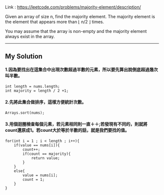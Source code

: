 Link : https://leetcode.com/problems/majority-element/description/

Given an array of size n, find the majority element. The majority element is the element that appears more than ⌊ n/2 ⌋ times.

You may assume that the array is non-empty and the majority element always exist in the array.

-------------------------------
## My Solution
#### 1.因為要找出在這集合中出現次數超過半數的元素，所以要先算出說倒底超過幾次叫半數。
    int length = nums.length;
    int majority = length / 2 +1;

#### 2.先將此集合做排序，這樣方便統計次數。
    Arrays.sort(nums);
    
#### 3.用個迴圈檢查每個元素，若元素相同則一直＋＋;若發現有不同的，則就將count還原成1。若count大於等於半數的話，就是我們要找的值。
    for(int i = 1 ; i < length ; i++){
        if(value == nums[i]){
            count++;
            if(count == majority){
                return value;
            }
        }
        else{
            value = nums[i];
            count = 1;
        }
    }
